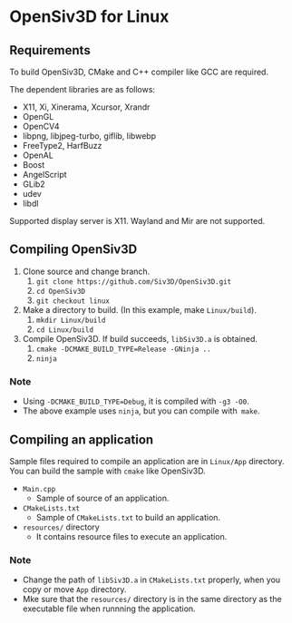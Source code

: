 # OpenSiv3D for Linux


## Requirements
To build OpenSiv3D, CMake and C++ compiler like GCC are required.

The dependent libraries are as follows:
- X11, Xi, Xinerama, Xcursor, Xrandr
- OpenGL
- OpenCV4
- libpng, libjpeg-turbo, giflib, libwebp
- FreeType2, HarfBuzz
- OpenAL
- Boost
- AngelScript
- GLib2
- udev
- libdl

Supported display server is X11.
Wayland and Mir are not supported.


## Compiling OpenSiv3D
1. Clone source and change branch.
	1. `git clone https://github.com/Siv3D/OpenSiv3D.git`
	1. `cd OpenSiv3D`
	1. `git checkout linux`
1. Make a directory to build. (In this example, make `Linux/build`).
	1. `mkdir Linux/build`
	1. `cd Linux/build`
1. Compile OpenSiv3D. If build succeeds, `libSiv3D.a` is obtained.
	1. `cmake -DCMAKE_BUILD_TYPE=Release -GNinja ..`
	1. `ninja`

### Note
- Using `-DCMAKE_BUILD_TYPE=Debug`, it is compiled with `-g3 -O0`.
- The above example uses `ninja`, but you can compile with` make`.


## Compiling an application
Sample files required to compile an application are in `Linux/App` directory.
You can build the sample with `cmake` like OpenSiv3D.
- `Main.cpp`
	- Sample of source of an application.
- `CMakeLists.txt`
	- Sample of `CMakeLists.txt` to build an application.
- `resources/` directory
	- It contains resource files to execute an application.

### Note
- Change the path of `libSiv3D.a` in `CMakeLists.txt` properly, when you copy or move `App` directory.
- Mke sure that the `resources/` directory is in the same directory as the executable file when runnning the application.
